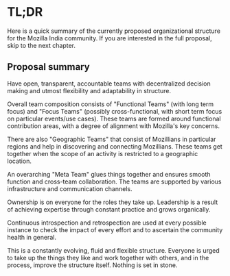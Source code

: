 # TL;DR

Here is a quick summary of the currently proposed organizational
structure for the Mozilla India community. If you are interested in
the full proposal, skip to the next chapter.

## Proposal summary

Have open, transparent, accountable teams with decentralized decision
making and utmost flexibility and adaptability in structure.

Overall team composition consists of "Functional Teams" (with long
term focus) and "Focus Teams" (possibly cross-functional, with short
term focus on particular events/use cases). These teams are formed
around functional contribution areas, with a degree of alignment with
Mozilla's key concerns.

There are also "Geographic Teams" that consist of Mozillians in
particular regions and help in discovering and connecting Mozillians.
These teams get together when the scope of an activity is restricted
to a geographic location.

An overarching "Meta Team" glues things together and ensures smooth
function and cross-team collaboration. The teams are supported by
various infrastructure and communication channels.

Ownership is on everyone for the roles they take up. Leadership is a
result of achieving expertise through constant practice and grows
organically.

Continuous introspection and retrospection are used at every possible
instance to check the impact of every effort and to ascertain the
community health in general.

This is a constantly evolving, fluid and flexible structure. Everyone
is urged to take up the things they like and work together with
others, and in the process, improve the structure itself. Nothing is
set in stone.
